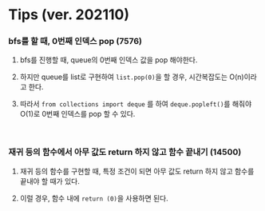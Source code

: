 # Tips (ver. 202110)

### bfs를 할 때, 0번째 인덱스 pop (7576)
1. bfs를 진행할 때, queue의 0번째 인덱스 값을 pop 해야한다.

2. 하지만 queue를 list로 구현하여 `list.pop(0)`을 할 경우, 시간복잡도는 O(n)이라고 한다.

3. 따라서 `from collections import deque` 를 하여 `deque.popleft()`를 해줘야 O(1)로 0번째 인덱스를 pop 할 수 있다.

<br>

### 재귀 등의 함수에서 아무 값도 return 하지 않고 함수 끝내기 (14500)
1. 재귀 등의 함수를 구현할 때, 특정 조건이 되면 아무 값도 return 하지 않고 함수를 끝내야 할 때가 있다.

2. 이럴 경우, 함수 내에 `return (0)`을 사용하면 된다.
